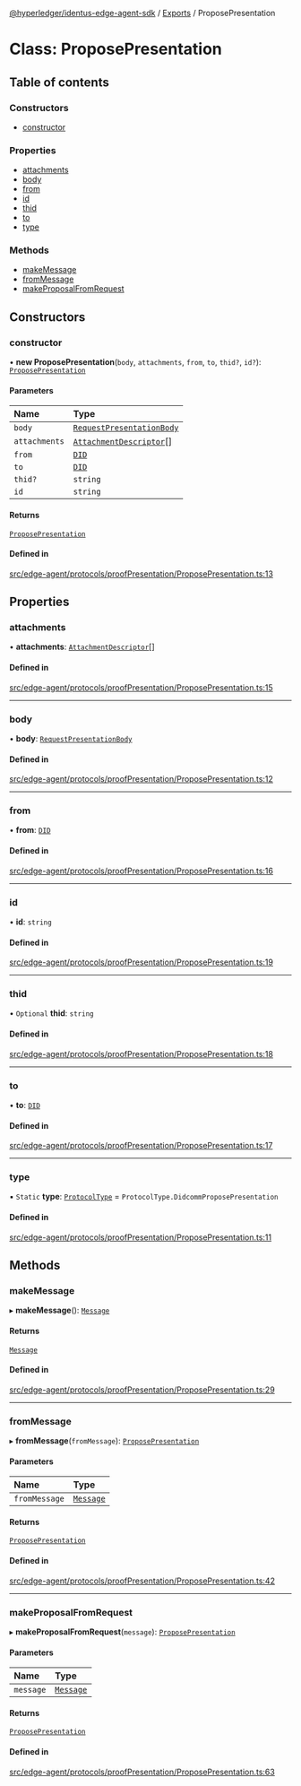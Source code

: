 [@hyperledger/identus-edge-agent-sdk](../README.md) / [Exports](../modules.md) / ProposePresentation

# Class: ProposePresentation

## Table of contents

### Constructors

- [constructor](ProposePresentation.md#constructor)

### Properties

- [attachments](ProposePresentation.md#attachments)
- [body](ProposePresentation.md#body)
- [from](ProposePresentation.md#from)
- [id](ProposePresentation.md#id)
- [thid](ProposePresentation.md#thid)
- [to](ProposePresentation.md#to)
- [type](ProposePresentation.md#type)

### Methods

- [makeMessage](ProposePresentation.md#makemessage)
- [fromMessage](ProposePresentation.md#frommessage)
- [makeProposalFromRequest](ProposePresentation.md#makeproposalfromrequest)

## Constructors

### constructor

• **new ProposePresentation**(`body`, `attachments`, `from`, `to`, `thid?`, `id?`): [`ProposePresentation`](ProposePresentation.md)

#### Parameters

| Name | Type |
| :------ | :------ |
| `body` | [`RequestPresentationBody`](../interfaces/RequestPresentationBody.md) |
| `attachments` | [`AttachmentDescriptor`](Domain.AttachmentDescriptor.md)[] |
| `from` | [`DID`](Domain.DID.md) |
| `to` | [`DID`](Domain.DID.md) |
| `thid?` | `string` |
| `id` | `string` |

#### Returns

[`ProposePresentation`](ProposePresentation.md)

#### Defined in

[src/edge-agent/protocols/proofPresentation/ProposePresentation.ts:13](https://github.com/hyperledger-identus/sdk-ts/blob/bc699428ddd8313d8025ef810d8e7784a65f26cc/src/edge-agent/protocols/proofPresentation/ProposePresentation.ts#L13)

## Properties

### attachments

• **attachments**: [`AttachmentDescriptor`](Domain.AttachmentDescriptor.md)[]

#### Defined in

[src/edge-agent/protocols/proofPresentation/ProposePresentation.ts:15](https://github.com/hyperledger-identus/sdk-ts/blob/bc699428ddd8313d8025ef810d8e7784a65f26cc/src/edge-agent/protocols/proofPresentation/ProposePresentation.ts#L15)

___

### body

• **body**: [`RequestPresentationBody`](../interfaces/RequestPresentationBody.md)

#### Defined in

[src/edge-agent/protocols/proofPresentation/ProposePresentation.ts:12](https://github.com/hyperledger-identus/sdk-ts/blob/bc699428ddd8313d8025ef810d8e7784a65f26cc/src/edge-agent/protocols/proofPresentation/ProposePresentation.ts#L12)

___

### from

• **from**: [`DID`](Domain.DID.md)

#### Defined in

[src/edge-agent/protocols/proofPresentation/ProposePresentation.ts:16](https://github.com/hyperledger-identus/sdk-ts/blob/bc699428ddd8313d8025ef810d8e7784a65f26cc/src/edge-agent/protocols/proofPresentation/ProposePresentation.ts#L16)

___

### id

• **id**: `string`

#### Defined in

[src/edge-agent/protocols/proofPresentation/ProposePresentation.ts:19](https://github.com/hyperledger-identus/sdk-ts/blob/bc699428ddd8313d8025ef810d8e7784a65f26cc/src/edge-agent/protocols/proofPresentation/ProposePresentation.ts#L19)

___

### thid

• `Optional` **thid**: `string`

#### Defined in

[src/edge-agent/protocols/proofPresentation/ProposePresentation.ts:18](https://github.com/hyperledger-identus/sdk-ts/blob/bc699428ddd8313d8025ef810d8e7784a65f26cc/src/edge-agent/protocols/proofPresentation/ProposePresentation.ts#L18)

___

### to

• **to**: [`DID`](Domain.DID.md)

#### Defined in

[src/edge-agent/protocols/proofPresentation/ProposePresentation.ts:17](https://github.com/hyperledger-identus/sdk-ts/blob/bc699428ddd8313d8025ef810d8e7784a65f26cc/src/edge-agent/protocols/proofPresentation/ProposePresentation.ts#L17)

___

### type

▪ `Static` **type**: [`ProtocolType`](../enums/ProtocolType.md) = `ProtocolType.DidcommProposePresentation`

#### Defined in

[src/edge-agent/protocols/proofPresentation/ProposePresentation.ts:11](https://github.com/hyperledger-identus/sdk-ts/blob/bc699428ddd8313d8025ef810d8e7784a65f26cc/src/edge-agent/protocols/proofPresentation/ProposePresentation.ts#L11)

## Methods

### makeMessage

▸ **makeMessage**(): [`Message`](Domain.Message-1.md)

#### Returns

[`Message`](Domain.Message-1.md)

#### Defined in

[src/edge-agent/protocols/proofPresentation/ProposePresentation.ts:29](https://github.com/hyperledger-identus/sdk-ts/blob/bc699428ddd8313d8025ef810d8e7784a65f26cc/src/edge-agent/protocols/proofPresentation/ProposePresentation.ts#L29)

___

### fromMessage

▸ **fromMessage**(`fromMessage`): [`ProposePresentation`](ProposePresentation.md)

#### Parameters

| Name | Type |
| :------ | :------ |
| `fromMessage` | [`Message`](Domain.Message-1.md) |

#### Returns

[`ProposePresentation`](ProposePresentation.md)

#### Defined in

[src/edge-agent/protocols/proofPresentation/ProposePresentation.ts:42](https://github.com/hyperledger-identus/sdk-ts/blob/bc699428ddd8313d8025ef810d8e7784a65f26cc/src/edge-agent/protocols/proofPresentation/ProposePresentation.ts#L42)

___

### makeProposalFromRequest

▸ **makeProposalFromRequest**(`message`): [`ProposePresentation`](ProposePresentation.md)

#### Parameters

| Name | Type |
| :------ | :------ |
| `message` | [`Message`](Domain.Message-1.md) |

#### Returns

[`ProposePresentation`](ProposePresentation.md)

#### Defined in

[src/edge-agent/protocols/proofPresentation/ProposePresentation.ts:63](https://github.com/hyperledger-identus/sdk-ts/blob/bc699428ddd8313d8025ef810d8e7784a65f26cc/src/edge-agent/protocols/proofPresentation/ProposePresentation.ts#L63)
